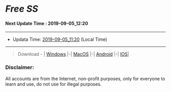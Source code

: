 
# *Free SS*

#### Next Update Time : 2019-09-05_12:20

---
* Updata Time: [2019-09-05_11:20](https://github.com/Geek-007/free-SS/blob/master/2019-09-05_11:20_FreeSS.txt) (Local Time)
---

> Download - | [Windows](https://github.com/shadowsocks/shadowsocks-windows/releases) |-| [MacOS](https://github.com/shadowsocks/shadowsocks-iOS/releases) |-| [Android](https://github.com/shadowsocks/shadowsocks-android/releases) |-| [IOS](https://itunes.apple.com/us/)|

### Disclaimer:
All accounts are from the Internet, non-profit purposes, only for everyone to learn and use, do not use for illegal purposes.
<br>
